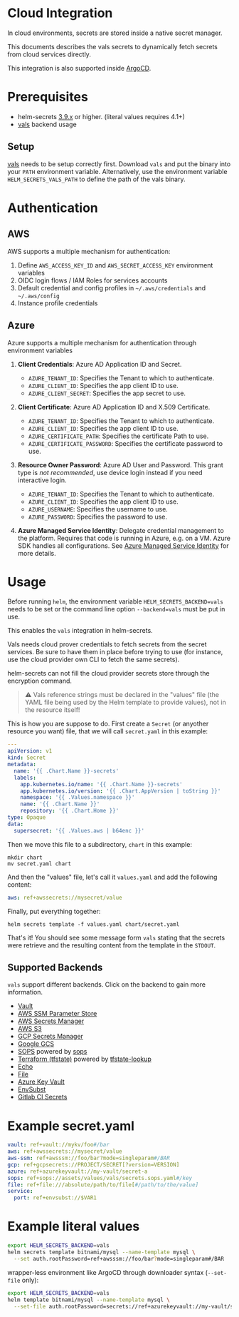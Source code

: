 # Cloud Integration

In cloud environments, secrets are stored inside a native secret manager.

This documents describes the vals secrets to dynamically fetch secrets from cloud services directly.

This integration is also supported inside [ArgoCD](https://github.com/jkroepke/helm-secrets/wiki/ArgoCD-Integration).

# Prerequisites

- helm-secrets [3.9.x](https://github.com/jkroepke/helm-secrets/releases/tag/v3.9.1) or higher. (literal values requires 4.1+)
- [vals](https://github.com/variantdev/vals) backend usage

## Setup

[vals](https://github.com/variantdev/vals) needs to be setup correctly first.
Download `vals` and put the binary into your `PATH` environment variable.
Alternatively, use the environment variable `HELM_SECRETS_VALS_PATH` to define the path of the vals binary.

# Authentication

## AWS

AWS supports a multiple mechanism for authentication:

1. Define `AWS_ACCESS_KEY_ID` and `AWS_SECRET_ACCESS_KEY` environment variables
2. OIDC login flows / IAM Roles for services accounts
3. Default credential and config profiles in `~/.aws/credentials` and `~/.aws/config`
4. Instance profile credentials

## Azure

Azure supports a multiple mechanism for authentication through environment variables

1. **Client Credentials**: Azure AD Application ID and Secret.

    - `AZURE_TENANT_ID`: Specifies the Tenant to which to authenticate.
    - `AZURE_CLIENT_ID`: Specifies the app client ID to use.
    - `AZURE_CLIENT_SECRET`: Specifies the app secret to use.

2. **Client Certificate**: Azure AD Application ID and X.509 Certificate.

    - `AZURE_TENANT_ID`: Specifies the Tenant to which to authenticate.
    - `AZURE_CLIENT_ID`: Specifies the app client ID to use.
    - `AZURE_CERTIFICATE_PATH`: Specifies the certificate Path to use.
    - `AZURE_CERTIFICATE_PASSWORD`: Specifies the certificate password to use.

3. **Resource Owner Password**: Azure AD User and Password. This grant type is *not
   recommended*, use device login instead if you need interactive login.

    - `AZURE_TENANT_ID`: Specifies the Tenant to which to authenticate.
    - `AZURE_CLIENT_ID`: Specifies the app client ID to use.
    - `AZURE_USERNAME`: Specifies the username to use.
    - `AZURE_PASSWORD`: Specifies the password to use.

4. **Azure Managed Service Identity**: Delegate credential management to the platform.
   Requires that code is running in Azure, e.g. on a VM.
   Azure SDK handles all configurations.
   See [Azure Managed Service Identity](https://docs.microsoft.com/azure/active-directory/msi-overview)
   for more details.

# Usage

Before running `helm`, the environment variable `HELM_SECRETS_BACKEND=vals` needs
to be set or the command line option `--backend=vals` must be put in use.

This enables the `vals` integration in helm-secrets.

Vals needs cloud prover credentials to fetch secrets from the secret services.
Be sure to have them in place before trying to use (for instance, use the cloud
provider own CLI to fetch the same secrets).

helm-secrets can not fill the cloud provider secrets store through the encryption command.

> :warning: Vals reference strings must be declared in the "values" file (the
> YAML file being used by the Helm template to provide values), not in the
> resource itself!

This is how you are suppose to do. First create a `Secret` (or anyother
resource you want) file, that we will call `secret.yaml` in this example:

```yaml
---
apiVersion: v1
kind: Secret
metadata:
  name: '{{ .Chart.Name }}-secrets'
  labels:
    app.kubernetes.io/name: '{{ .Chart.Name }}-secrets'
    app.kubernetes.io/version: '{{ .Chart.AppVersion | toString }}'
    namespace: '{{ .Values.namespace }}'
    name: '{{ .Chart.Name }}'
    repository: '{{ .Chart.Home }}'
type: Opaque
data:
  supersecret: '{{ .Values.aws | b64enc }}'
```

Then we move this file to a subdirectory, `chart` in this example:

```
mkdir chart
mv secret.yaml chart
```

And then the "values" file, let's call it `values.yaml` and add the following
content:

```yaml
aws: ref+awssecrets://mysecret/value
```

Finally, put everything together:

```
helm secrets template -f values.yaml chart/secret.yaml
```

That's it! You should see some message form `vals` stating that the secrets
were retrieve and the resulting content from the template in the `STDOUT`.

## Supported Backends

`vals` support different backends. Click on the backend to gain more information.

- [Vault](https://github.com/variantdev/vals/blob/main/README.md#vault)
- [AWS SSM Parameter Store](https://github.com/variantdev/vals/blob/main/README.md#aws-ssm-parameter-store)
- [AWS Secrets Manager](https://github.com/variantdev/vals/blob/main/README.md#aws-secrets-manager)
- [AWS S3](https://github.com/variantdev/vals/blob/main/README.md#aws-s3)
- [GCP Secrets Manager](https://github.com/variantdev/vals/blob/main/README.md#gcp-secrets-manager)
- [Google GCS](https://github.com/variantdev/vals/blob/main/README.md#google-gcs)
- [SOPS](https://github.com/variantdev/vals/blob/main/README.md#sops) powered by [sops](https://github.com/mozilla/sops)
- [Terraform (tfstate)](https://github.com/variantdev/vals/blob/main/README.md#terraform-tfstate) powered by [tfstate-lookup](https://github.com/fujiwara/tfstate-lookup)
- [Echo](https://github.com/variantdev/vals/blob/main/README.md#echo)
- [File](https://github.com/variantdev/vals/blob/main/README.md#file)
- [Azure Key Vault](https://github.com/variantdev/vals/blob/main/README.md#azure-key-vault)
- [EnvSubst](https://github.com/variantdev/vals/blob/main/README.md#envsubst)
- [Gitlab CI Secrets](https://github.com/variantdev/vals/blob/main/README.md#gitlab-secrets)


# Example secret.yaml

```yaml
vault: ref+vault://mykv/foo#/bar
aws: ref+awssecrets://mysecret/value
aws-ssm: ref+awsssm://foo/bar?mode=singleparam#/BAR
gcp: ref+gcpsecrets://PROJECT/SECRET[?version=VERSION]
azure: ref+azurekeyvault://my-vault/secret-a
sops: ref+sops://assets/values/vals/secrets.sops.yaml#/key
file: ref+file:///absolute/path/to/file[#/path/to/the/value]
service:
  port: ref+envsubst://$VAR1
```

# Example literal values

```bash
export HELM_SECRETS_BACKEND=vals
helm secrets template bitnami/mysql --name-template mysql \
  --set auth.rootPassword=ref+awsssm://foo/bar?mode=singleparam#/BAR
```

wrapper-less environment like ArgoCD through downloader syntax (`--set-file` only):

```bash
export HELM_SECRETS_BACKEND=vals
helm template bitnami/mysql --name-template mysql \
  --set-file auth.rootPassword=secrets://ref+azurekeyvault://my-vault/secret-a
```
